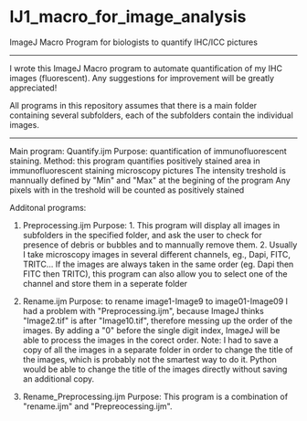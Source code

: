 # IJ1_macro_for_image_analysis
ImageJ Macro Program for biologists to quantify IHC/ICC pictures

*********************************
I wrote this ImageJ Macro program to automate quantification of my IHC images (fluorescent).
Any suggestions for improvement will be greatly appreciated!

All programs in this repository assumes that there is a main folder containing several subfolders, each of the subfolders contain the individual images.
*******************************
Main program: Quantify.ijm
      Purpose: quantification of immunofluorescent staining.
      Method: this program quantifies positively stained area in immunofluorescent staining microscopy pictures
        The intensity treshold is mannually defined by "Min" and "Max" at the begining of the program
        Any pixels with in the treshold will be counted as positively stained
        
Additonal programs:
1. Preprocessing.ijm
Purpose: 1. This program will display all images in subfolders in the specified folder, and ask the 
            user to check for presence of debris or bubbles and to mannually remove them.
         2. Usually I take microscopy images in several different channels, eg., Dapi, FITC, TRITC...
            If the images are always taken in the same order (eg. Dapi then FITC then TRITC), 
            this program can also allow you to select one of the channel and store them in a seperate folder 
            
2. Rename.ijm
Purpose: to rename image1-Image9 to image01-Image09
         I had a problem with "Preprocessing.ijm", because ImageJ thinks "Image2.tif" is after "Image10.tif",
         therefore messing up the order of the images. 
         By adding a "0" before the single digit index, ImageJ will be able to process the images in the corect order.
         Note: I had to save a copy of all the images in a separate folder in order to change the title of the images, which is probably not the smartest way to do it.
               Python would be able to change the title of the images directly without saving an additional copy.
               
3. Rename_Preprocessing.ijm
Purpose: This program is a combination of "rename.ijm" and "Prepreocessing.ijm".
